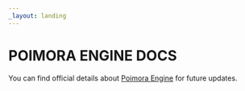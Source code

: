 ```yaml
---
_layout: landing
---
```


# **POIMORA ENGINE DOCS**

You can find official details about [Poimora Engine](https://pengine.bss.design) for future updates.